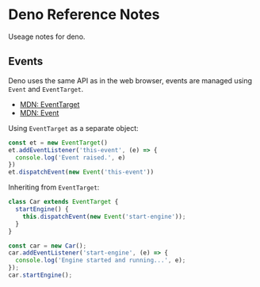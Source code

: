 # Deno Reference Notes

Useage notes for deno.

## Events

Deno uses the same API as in the web browser, events are managed using `Event` and `EventTarget`.

* [MDN: EventTarget](https://developer.mozilla.org/en-US/docs/Web/API/EventTarget)
* [MDN: Event](https://developer.mozilla.org/en-US/docs/Web/API/Event)

Using `EventTarget` as a separate object:

```js
const et = new EventTarget()
et.addEventListener('this-event', (e) => {
  console.log('Event raised.', e)
})
et.dispatchEvent(new Event('this-event'))

```

Inheriting from `EventTarget`:

```js
class Car extends EventTarget {
  startEngine() {
    this.dispatchEvent(new Event('start-engine'));
  }
}

const car = new Car();
car.addEventListener('start-engine', (e) => {
  console.log('Engine started and running...', e);
});
car.startEngine();
```

